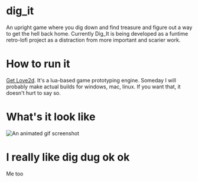# dig_it
An upright game where you dig down and find treasure and figure out a way to get the hell back home. Currently Dig_It is being developed as a funtime retro-lofi project as a distraction from more important and scarier work.

# How to run it

[Get Love2d][love]. It's a lua-based game prototyping engine. Someday I will probably make actual builds for windows, mac, linux. If you want that, it doesn't hurt to say so.

[love]: https://love2d.org "Love2d"

# What's it look like

![An animated gif screenshot](http://extrafuture.s3.amazonaws.com/wordpress/wp-content/uploads/2016/07/gaem.gif)

# I really like dig dug ok ok
Me too
